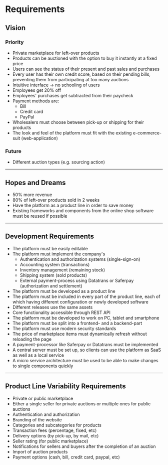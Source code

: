 # Requirements
## Vision
### Priority
- Private marketplace for left-over products
- Products can be auctioned with the option to buy it instantly at a fixed price
- Users can see the status of their present and past sales and purchases
- Every user has their own credit score, based on their pending bills, preventing them from participating at too many auctions
- Intuitive interface -> no schooling of users
- Employees get 20% off
- Employees' purchases get subtracted from their paycheck
- Payment methods are:
  - Bill
  - Credit card
  - PayPal
- Wholesalers must choose between pick-up or shipping for their products
- The look and feel of the platform must fit with the existing e-commerce-suit (web-application)
### Future
- Different auction types (e.g. sourcing action)
---
## Hopes and Dreams
- 50% more revenue
- 80% of left-over products sold in 2 weeks
- Have the platform as a product line in order to save money
- Existing frameworks and components from the online shop software must be reused if possible
---
## Development Requirements
- The platform must be easily editable
- The platform must implement the company's
  - Authentication and authorization systems (single-sign-on)
  - Accounting system (transactions)
  - Inventory management (remaining stock)
  - Shipping system (sold products)
  - External payment-process using Datatrans or Saferpay (authorization and settlement)
- The platform must be developed as a product line
- The platform must be included in every part of the product line, each of which having different configuration or newly developed software
- Different releases use the same assets
- Core functionality accessible through REST API
- The platform must be developed to work on PC, tablet and smartphone
- The platform must be split into a frontend- and a backend-part
- The platform must use modern security standards
- The price of marketplace items must dynamically refresh without reloading the page
- A payment-processor like Saferpay or Datatrans must be implemented
- A central server must be set up, so clients can use the platform as SaaS as well as a local service
- A micro service architecture must be used to be able to make changes to single components quickly
---
## Product Line Variability Requirements
- Private or public marketplace
- Either a single seller for private auctions or multiple ones for public auctions
- Authentication and authorization
- Branding of the website
- Categories and subcategories for products
- Transaction fees (percentage, fixed, etc)
- Delivery options (by pick-up, by mail, etc)
- Seller rating (for public marketplace)
- Notifications for sellers and buyers after the completion of an auction
- Import of auction products
- Payment options (cash, bill, credit card, paypal, etc)